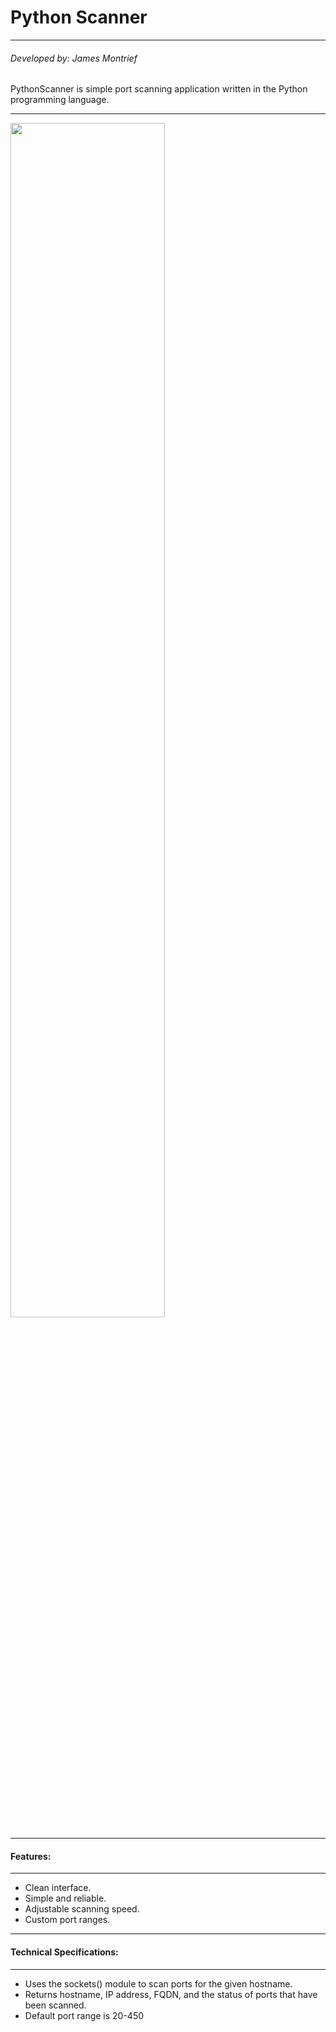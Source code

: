 # Python Scanner
___
###### Developed by: James Montrief
PythonScanner is simple port scanning application written in the Python programming language.
___

<img src="https://imgur.com/OGoPBhJ.png" width="70%">

---
#### Features:

---

- Clean interface.
- Simple and reliable.
- Adjustable scanning speed.
- Custom port ranges.

---

#### Technical Specifications:

---

- Uses the sockets() module to scan ports for the given hostname.
- Returns hostname, IP address, FQDN, and the status of ports that have been scanned. 
- Default port range is 20-450
